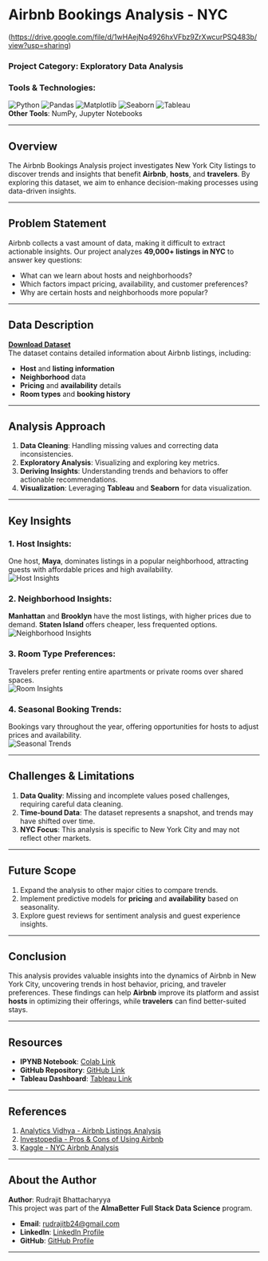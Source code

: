 # Airbnb Bookings Analysis - NYC

(https://drive.google.com/file/d/1wHAejNq4926hxVFbz9ZrXwcurPSQ483b/view?usp=sharing)

### **Project Category**: Exploratory Data Analysis  
### **Tools & Technologies**:  
![Python](https://img.shields.io/badge/Python-3670A0?style=for-the-badge&logo=python&logoColor=ffdd54) ![Pandas](https://img.shields.io/badge/Pandas-2C2D72?style=for-the-badge&logo=pandas&logoColor=white) ![Matplotlib](https://img.shields.io/badge/Matplotlib-3776AB?style=for-the-badge&logo=matplotlib&logoColor=white) ![Seaborn](https://img.shields.io/badge/Seaborn-43B02A?style=for-the-badge&logo=seaborn&logoColor=white) ![Tableau](https://img.shields.io/badge/Tableau-00008B?style=for-the-badge&logo=tableau&logoColor=white)  
**Other Tools**: NumPy, Jupyter Notebooks

---

## Overview

The Airbnb Bookings Analysis project investigates New York City listings to discover trends and insights that benefit **Airbnb**, **hosts**, and **travelers**. By exploring this dataset, we aim to enhance decision-making processes using data-driven insights.

---

## Problem Statement

Airbnb collects a vast amount of data, making it difficult to extract actionable insights. Our project analyzes **49,000+ listings in NYC** to answer key questions:
- What can we learn about hosts and neighborhoods?
- Which factors impact pricing, availability, and customer preferences?
- Why are certain hosts and neighborhoods more popular?

---

## Data Description

**[Download Dataset](https://drive.google.com/file/d/11DyDThliFDsjmkcfGr-QnA-q3C5A7M07/view?usp=sharing)**  
The dataset contains detailed information about Airbnb listings, including:
- **Host** and **listing information**
- **Neighborhood** data
- **Pricing** and **availability** details
- **Room types** and **booking history**

---

## Analysis Approach

1. **Data Cleaning**: Handling missing values and correcting data inconsistencies.
2. **Exploratory Analysis**: Visualizing and exploring key metrics.
3. **Deriving Insights**: Understanding trends and behaviors to offer actionable recommendations.
4. **Visualization**: Leveraging **Tableau** and **Seaborn** for data visualization.

---

## Key Insights

### 1. Host Insights:
One host, **Maya**, dominates listings in a popular neighborhood, attracting guests with affordable prices and high availability.  
![Host Insights](https://prod-files-secure.s3.us-west-2.amazonaws.com/5a39aa15-afe4-46d3-9bf3-baeae25a5197/2f048bf1-c29c-4c27-84bf-224603b3f044/hosts.png)

### 2. Neighborhood Insights:
**Manhattan** and **Brooklyn** have the most listings, with higher prices due to demand. **Staten Island** offers cheaper, less frequented options.  
![Neighborhood Insights](https://prod-files-secure.s3.us-west-2.amazonaws.com/5a39aa15-afe4-46d3-9bf3-baeae25a5197/2a239a43-fc1b-44d6-9dd4-706a2ebb14aa/neighborhood.png)

### 3. Room Type Preferences:
Travelers prefer renting entire apartments or private rooms over shared spaces.  
![Room Insights](https://prod-files-secure.s3.us-west-2.amazonaws.com/5a39aa15-afe4-46d3-9bf3-baeae25a5197/999e909b-85b7-4fcc-8e54-9fc83458f80f/rooms.png)

### 4. Seasonal Booking Trends:
Bookings vary throughout the year, offering opportunities for hosts to adjust prices and availability.  
![Seasonal Trends](https://prod-files-secure.s3.us-west-2.amazonaws.com/5a39aa15-afe4-46d3-9bf3-baeae25a5197/27b3ac78-6428-41f4-8cc0-02815a5e9b80/neighborhoodavailable.png)

---

## Challenges & Limitations

1. **Data Quality**: Missing and incomplete values posed challenges, requiring careful data cleaning.
2. **Time-bound Data**: The dataset represents a snapshot, and trends may have shifted over time.
3. **NYC Focus**: This analysis is specific to New York City and may not reflect other markets.

---

## Future Scope

1. Expand the analysis to other major cities to compare trends.
2. Implement predictive models for **pricing** and **availability** based on seasonality.
3. Explore guest reviews for sentiment analysis and guest experience insights.

---

## Conclusion

This analysis provides valuable insights into the dynamics of Airbnb in New York City, uncovering trends in host behavior, pricing, and traveler preferences. These findings can help **Airbnb** improve its platform and assist **hosts** in optimizing their offerings, while **travelers** can find better-suited stays.

---

## Resources

- **IPYNB Notebook**: [Colab Link](https://colab.research.google.com/drive/1YME0G9qLKqZg3wTbfunEx6rBi-VBuOvP?usp=sharing)  
- **GitHub Repository**: [GitHub Link](https://github.com/Rudrajit12/Airbnb-Bookings-Analysis)  
- **Tableau Dashboard**: [Tableau Link](https://public.tableau.com/views/AirbnbNYC-TableauProject/InsightsAirbnb?:language=en-US&:sid=&:display_count=n&:origin=viz_share_link)

---

## References

1. [Analytics Vidhya - Airbnb Listings Analysis](https://www.analyticsvidhya.com/blog/2021/10/end-to-end-predictive-analysis-on-airbnb-listings-data/)
2. [Investopedia - Pros & Cons of Using Airbnb](https://www.investopedia.com/articles/personal-finance/032814/pros-and-cons-using-airbnb.asp)
3. [Kaggle - NYC Airbnb Analysis](https://www.kaggle.com/code/wguesdon/nyc-airbnb-eda-visualization-regression)

---

## About the Author

**Author**: Rudrajit Bhattacharyya  
This project was part of the **AlmaBetter Full Stack Data Science** program.

- **Email**: [rudrajitb24@gmail.com](mailto:rudrajitb24@gmail.com)  
- **LinkedIn**: [LinkedIn Profile](https://www.linkedin.com/in/rudrajitb/)  
- **GitHub**: [GitHub Profile](https://github.com/Rudrajit12)

---
